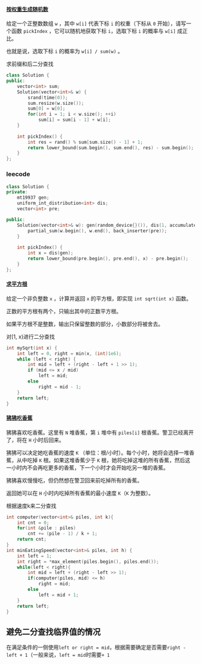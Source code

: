 #### [按权重生成随机数](https://leetcode-cn.com/problems/cuyjEf/)

给定一个正整数数组 `w` ，其中 `w[i]` 代表下标 `i` 的权重（下标从 `0` 开始），请写一个函数 `pickIndex` ，它可以随机地获取下标 `i`，选取下标 `i` 的概率与 `w[i]` 成正比。

也就是说，选取下标 `i` 的概率为 `w[i] / sum(w)` 。



求前缀和后二分查找

```c++
class Solution {
public:
    vector<int> sum;
    Solution(vector<int>& w) {
        srand(time(0));
        sum.resize(w.size());
        sum[0] = w[0];
        for(int i = 1; i < w.size(); ++i)
            sum[i] = sum[i - 1] + w[i];
    }
    
    int pickIndex() {
        int res = rand() % sum[sum.size() - 1] + 1;
        return lower_bound(sum.begin(), sum.end(), res) - sum.begin();
    }
};
```

### leecode

```c++
class Solution {
private:
    mt19937 gen;
    uniform_int_distribution<int> dis;
    vector<int> pre;

public:
    Solution(vector<int>& w): gen(random_device{}()), dis(1, accumulate(w.begin(), w.end(), 0)) {
        partial_sum(w.begin(), w.end(), back_inserter(pre));
    }
    
    int pickIndex() {
        int x = dis(gen);
        return lower_bound(pre.begin(), pre.end(), x) - pre.begin();
    }
};
```

#### [求平方根](https://leetcode-cn.com/problems/jJ0w9p/)

给定一个非负整数 `x` ，计算并返回 `x` 的平方根，即实现 `int sqrt(int x)` 函数。

正数的平方根有两个，只输出其中的正数平方根。

如果平方根不是整数，输出只保留整数的部分，小数部分将被舍去。



对[1, x)进行二分查找

```c++
int mySqrt(int x) {
	int left = 0, right = min(x, (int)1e6);
	while (left < right) {
		int mid = left + (right - left + 1 >> 1);
		if (mid <= x / mid)
			left = mid;
		else
			right = mid - 1;
	}
	return left;
}
```

#### [狒狒吃香蕉](https://leetcode-cn.com/problems/nZZqjQ/)

狒狒喜欢吃香蕉。这里有 `N` 堆香蕉，第 `i` 堆中有 `piles[i]` 根香蕉。警卫已经离开了，将在 `H` 小时后回来。

狒狒可以决定她吃香蕉的速度 `K` （单位：根/小时）。每个小时，她将会选择一堆香蕉，从中吃掉 `K` 根。如果这堆香蕉少于 `K` 根，她将吃掉这堆的所有香蕉，然后这一小时内不会再吃更多的香蕉，下一个小时才会开始吃另一堆的香蕉。 

狒狒喜欢慢慢吃，但仍然想在警卫回来前吃掉所有的香蕉。

返回她可以在 `H` 小时内吃掉所有香蕉的最小速度 `K`（`K` 为整数）。



根据速度k来二分查找

```c++
int computer(vector<int>& piles, int k){
    int cnt = 0;
    for(int &pile : piles)
        cnt += (pile - 1) / k + 1;
    return cnt;
}
int minEatingSpeed(vector<int>& piles, int h) {
    int left = 1;
    int right = *max_element(piles.begin(), piles.end());
    while(left < right){
        int mid = left + (right - left >> 1);
        if(computer(piles, mid) <= h)
            right = mid;
        else
            left = mid + 1;
    }
    return left;
}
```





## 避免二分查找临界值的情况

在满足条件的一侧使用`left or right = mid`，根据需要确定是否需要`right - left + 1`（一般来说，`left = mid`时需要`+ 1`

